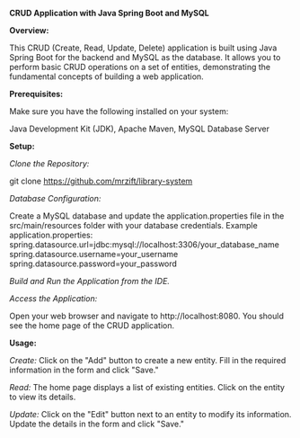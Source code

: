 **CRUD Application with Java Spring Boot and MySQL**

**Overview:**

This CRUD (Create, Read, Update, Delete) application is built using Java Spring Boot for the backend and MySQL as the database. It allows you to perform basic CRUD operations on a set of entities, demonstrating the fundamental concepts of building a web application.

**Prerequisites:**

Make sure you have the following installed on your system:

Java Development Kit (JDK), Apache Maven, MySQL Database Server

**Setup:**

*Clone the Repository:*

git clone https://github.com/mrzift/library-system

*Database Configuration:*

Create a MySQL database and update the application.properties file in the src/main/resources folder with your database credentials.
Example application.properties:
spring.datasource.url=jdbc:mysql://localhost:3306/your_database_name
spring.datasource.username=your_username
spring.datasource.password=your_password

*Build and Run the Application from the IDE.*

*Access the Application:*

Open your web browser and navigate to http://localhost:8080. You should see the home page of the CRUD application.

**Usage:**

*Create:*
Click on the "Add" button to create a new entity.
Fill in the required information in the form and click "Save."

*Read:*
The home page displays a list of existing entities.
Click on the entity to view its details.

*Update:*
Click on the "Edit" button next to an entity to modify its information.
Update the details in the form and click "Save."
